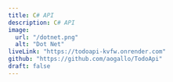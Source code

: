 ```yaml
---
title: C# API
description: C# API
image:
  url: "/dotnet.png"
  alt: "Dot Net"
liveLink: "https://todoapi-kvfw.onrender.com"
github: "https://github.com/aogallo/TodoApi"
draft: false
---
```

